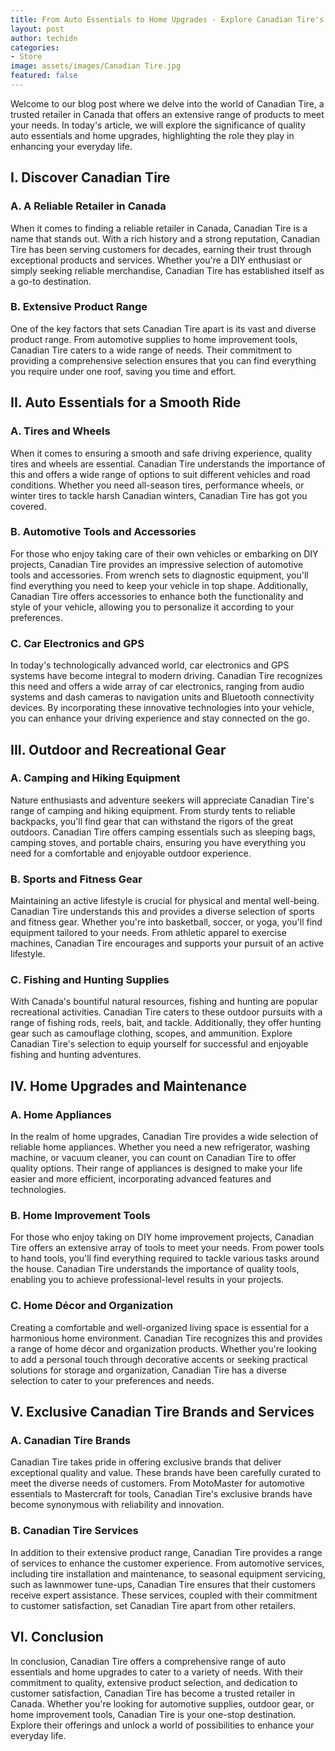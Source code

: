 ```yaml
---
title: From Auto Essentials to Home Upgrades - Explore Canadian Tire's Range
layout: post
author: techidn
categories: 
- Store
image: assets/images/Canadian Tire.jpg
featured: false
---
```


Welcome to our blog post where we delve into the world of Canadian Tire, a trusted retailer in Canada that offers an extensive range of products to meet your needs. In today's article, we will explore the significance of quality auto essentials and home upgrades, highlighting the role they play in enhancing your everyday life.

## I. Discover Canadian Tire
### A. A Reliable Retailer in Canada
When it comes to finding a reliable retailer in Canada, Canadian Tire is a name that stands out. With a rich history and a strong reputation, Canadian Tire has been serving customers for decades, earning their trust through exceptional products and services. Whether you're a DIY enthusiast or simply seeking reliable merchandise, Canadian Tire has established itself as a go-to destination.

### B. Extensive Product Range
One of the key factors that sets Canadian Tire apart is its vast and diverse product range. From automotive supplies to home improvement tools, Canadian Tire caters to a wide range of needs. Their commitment to providing a comprehensive selection ensures that you can find everything you require under one roof, saving you time and effort.

## II. Auto Essentials for a Smooth Ride
### A. Tires and Wheels
When it comes to ensuring a smooth and safe driving experience, quality tires and wheels are essential. Canadian Tire understands the importance of this and offers a wide range of options to suit different vehicles and road conditions. Whether you need all-season tires, performance wheels, or winter tires to tackle harsh Canadian winters, Canadian Tire has got you covered.

### B. Automotive Tools and Accessories
For those who enjoy taking care of their own vehicles or embarking on DIY projects, Canadian Tire provides an impressive selection of automotive tools and accessories. From wrench sets to diagnostic equipment, you'll find everything you need to keep your vehicle in top shape. Additionally, Canadian Tire offers accessories to enhance both the functionality and style of your vehicle, allowing you to personalize it according to your preferences.

### C. Car Electronics and GPS
In today's technologically advanced world, car electronics and GPS systems have become integral to modern driving. Canadian Tire recognizes this need and offers a wide array of car electronics, ranging from audio systems and dash cameras to navigation units and Bluetooth connectivity devices. By incorporating these innovative technologies into your vehicle, you can enhance your driving experience and stay connected on the go.

## III. Outdoor and Recreational Gear
### A. Camping and Hiking Equipment
Nature enthusiasts and adventure seekers will appreciate Canadian Tire's range of camping and hiking equipment. From sturdy tents to reliable backpacks, you'll find gear that can withstand the rigors of the great outdoors. Canadian Tire offers camping essentials such as sleeping bags, camping stoves, and portable chairs, ensuring you have everything you need for a comfortable and enjoyable outdoor experience.

### B. Sports and Fitness Gear
Maintaining an active lifestyle is crucial for physical and mental well-being. Canadian Tire understands this and provides a diverse selection of sports and fitness gear. Whether you're into basketball, soccer, or yoga, you'll find equipment tailored to your needs. From athletic apparel to exercise machines, Canadian Tire encourages and supports your pursuit of an active lifestyle.

### C. Fishing and Hunting Supplies
With Canada's bountiful natural resources, fishing and hunting are popular recreational activities. Canadian Tire caters to these outdoor pursuits with a range of fishing rods, reels, bait, and tackle. Additionally, they offer hunting gear such as camouflage clothing, scopes, and ammunition. Explore Canadian Tire's selection to equip yourself for successful and enjoyable fishing and hunting adventures.

## IV. Home Upgrades and Maintenance
### A. Home Appliances
In the realm of home upgrades, Canadian Tire provides a wide selection of reliable home appliances. Whether you need a new refrigerator, washing machine, or vacuum cleaner, you can count on Canadian Tire to offer quality options. Their range of appliances is designed to make your life easier and more efficient, incorporating advanced features and technologies.

### B. Home Improvement Tools
For those who enjoy taking on DIY home improvement projects, Canadian Tire offers an extensive array of tools to meet your needs. From power tools to hand tools, you'll find everything required to tackle various tasks around the house. Canadian Tire understands the importance of quality tools, enabling you to achieve professional-level results in your projects.

### C. Home Décor and Organization
Creating a comfortable and well-organized living space is essential for a harmonious home environment. Canadian Tire recognizes this and provides a range of home décor and organization products. Whether you're looking to add a personal touch through decorative accents or seeking practical solutions for storage and organization, Canadian Tire has a diverse selection to cater to your preferences and needs.

## V. Exclusive Canadian Tire Brands and Services
### A. Canadian Tire Brands
Canadian Tire takes pride in offering exclusive brands that deliver exceptional quality and value. These brands have been carefully curated to meet the diverse needs of customers. From MotoMaster for automotive essentials to Mastercraft for tools, Canadian Tire's exclusive brands have become synonymous with reliability and innovation.

### B. Canadian Tire Services
In addition to their extensive product range, Canadian Tire provides a range of services to enhance the customer experience. From automotive services, including tire installation and maintenance, to seasonal equipment servicing, such as lawnmower tune-ups, Canadian Tire ensures that their customers receive expert assistance. These services, coupled with their commitment to customer satisfaction, set Canadian Tire apart from other retailers.

## VI. Conclusion
In conclusion, Canadian Tire offers a comprehensive range of auto essentials and home upgrades to cater to a variety of needs. With their commitment to quality, extensive product selection, and dedication to customer satisfaction, Canadian Tire has become a trusted retailer in Canada. Whether you're looking for automotive supplies, outdoor gear, or home improvement tools, Canadian Tire is your one-stop destination. Explore their offerings and unlock a world of possibilities to enhance your everyday life.
